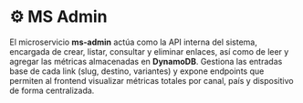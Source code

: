 # ⚙️ MS Admin

El microservicio **ms-admin** actúa como la API interna del sistema, encargada de crear, listar, consultar 
y eliminar enlaces, así como de leer y agregar las métricas almacenadas en **DynamoDB**. Gestiona las 
entradas base de cada link (slug, destino, variantes) y expone endpoints que permiten al frontend visualizar 
métricas totales por canal, país y dispositivo de forma centralizada.

